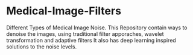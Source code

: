 # Medical-Image-Filters

Different Types of Medical Image Noise.
This Repository contain ways to denoise the images, using traditional filter apporaches, wavelet transformation and adaptive filters
It also has deep learning inspired solutions to the noise levels.

